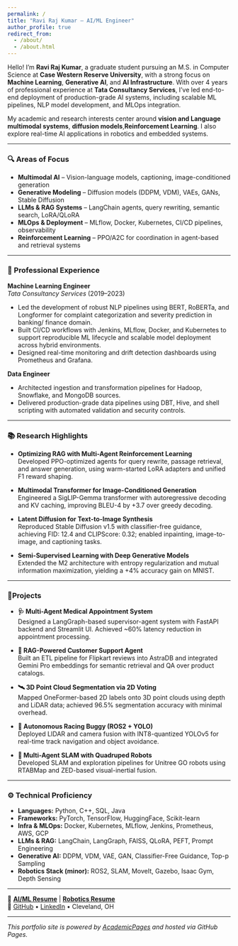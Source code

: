 ```yaml
---
permalink: /
title: "Ravi Raj Kumar – AI/ML Engineer"
author_profile: true
redirect_from:
  - /about/
  - /about.html
---
```


Hello! I’m **Ravi Raj Kumar**, a graduate student pursuing an M.S. in Computer Science at **Case Western Reserve University**, with a strong focus on **Machine Learning**, **Generative AI**, and **AI Infrastructure**. With over 4 years of professional experience at **Tata Consultancy Services**, I’ve led end-to-end deployment of production-grade AI systems, including scalable ML pipelines, NLP model development, and MLOps integration.

My academic and research interests center around **vision and Language multimodal systems**, **diffusion models**,**Reinforcement Learning**. I also explore real-time AI applications in robotics and embedded systems.

---

### 🔍 Areas of Focus

- **Multimodal AI** – Vision-language models, captioning, image-conditioned generation  
- **Generative Modeling** – Diffusion models (DDPM, VDM), VAEs, GANs, Stable Diffusion  
- **LLMs & RAG Systems** – LangChain agents, query rewriting, semantic search, LoRA/QLoRA  
- **MLOps & Deployment** – MLflow, Docker, Kubernetes, CI/CD pipelines, observability  
- **Reinforcement Learning** – PPO/A2C for coordination in agent-based and retrieval systems

---

### 💼 Professional Experience

**Machine Learning Engineer**  
*Tata Consultancy Services* (2019–2023)  
- Led the development of robust NLP pipelines using BERT, RoBERTa, and Longformer for complaint categorization and severity prediction in banking/ finance domain.  
- Built CI/CD workflows with Jenkins, MLflow, Docker, and Kubernetes to support reproducible ML lifecycle and scalable model deployment across hybrid environments.  
- Designed real-time monitoring and drift detection dashboards using Prometheus and Grafana.  

**Data Engineer**  
- Architected ingestion and transformation pipelines for Hadoop, Snowflake, and MongoDB sources.  
- Delivered production-grade data pipelines using DBT, Hive, and shell scripting with automated validation and security controls.

---

### 📚 Research Highlights

- **Optimizing RAG with Multi-Agent Reinforcement Learning**  
  Developed PPO-optimized agents for query rewrite, passage retrieval, and answer generation, using warm-started LoRA adapters and unified F1 reward shaping.

- **Multimodal Transformer for Image-Conditioned Generation**  
  Engineered a SigLIP-Gemma transformer with autoregressive decoding and KV caching, improving BLEU-4 by +3.7 over greedy decoding.

- **Latent Diffusion for Text-to-Image Synthesis**  
  Reproduced Stable Diffusion v1.5 with classifier-free guidance, achieving FID: 12.4 and CLIPScore: 0.32; enabled inpainting, image-to-image, and captioning tasks.

- **Semi-Supervised Learning with Deep Generative Models**  
  Extended the M2 architecture with entropy regularization and mutual information maximization, yielding a +4% accuracy gain on MNIST.

---

### 🚀Projects

- **🩺 Multi-Agent Medical Appointment System**  
  Designed a LangGraph-based supervisor-agent system with FastAPI backend and Streamlit UI. Achieved ~60% latency reduction in appointment processing.

- **💬 RAG-Powered Customer Support Agent**  
  Built an ETL pipeline for Flipkart reviews into AstraDB and integrated Gemini Pro embeddings for semantic retrieval and QA over product catalogs.

- **🛰️ 3D Point Cloud Segmentation via 2D Voting**  
  Mapped OneFormer-based 2D labels onto 3D point clouds using depth and LiDAR data; achieved 96.5% segmentation accuracy with minimal overhead.

- **🏁 Autonomous Racing Buggy (ROS2 + YOLO)**  
  Deployed LIDAR and camera fusion with INT8-quantized YOLOv5 for real-time track navigation and object avoidance.

- **🤖 Multi-Agent SLAM with Quadruped Robots**  
  Developed SLAM and exploration pipelines for Unitree GO robots using RTABMap and ZED-based visual-inertial fusion.

---

### ⚙️ Technical Proficiency

- **Languages:** Python, C++, SQL, Java  
- **Frameworks:** PyTorch, TensorFlow, HuggingFace, Scikit-learn  
- **Infra & MLOps:** Docker, Kubernetes, MLflow, Jenkins, Prometheus, AWS, GCP  
- **LLMs & RAG:** LangChain, LangGraph, FAISS, QLoRA, PEFT, Prompt Engineering  
- **Generative AI:** DDPM, VDM, VAE, GAN, Classifier-Free Guidance, Top-p Sampling  
- **Robotics Stack (minor):** ROS2, SLAM, MoveIt, Gazebo, Isaac Gym, Depth Sensing

---

📄 [**AI/ML Resume**](files/ravi_raj_resume_ai.pdf) | [**Robotics Resume**](files/ravi_raj_resume_robotics.pdf)  
🔗 [GitHub](https://github.com/raviraj988) • [LinkedIn](https://www.linkedin.com/feed/) • Cleveland, OH

---

_This portfolio site is powered by [AcademicPages](https://github.com/academicpages/academicpages.github.io) and hosted via GitHub Pages._
